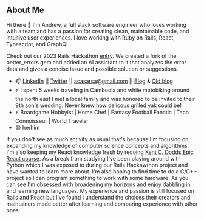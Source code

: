 <!--### Hi there 👋 -->
## About Me

Hi there 👋 I'm Andrew, a full stack software engineer who loves working with a team and has a passion for creating clean, maintainable code, and intuitive user experiences. I love working with Ruby on Rails, React, Typescript, and GraphQL.

Check out our 2023 Rails Hackathon [entry](https://be-ai-assist.dev/). We created a fork of the better_errors gem and added an AI assistant to it that analyzes the error data and gives a concise issue and possible solution or suggestions. 

<!-- I've had a rather non-traditional journey so far. It stated with a fascination with consumer culture and blossomed with the dawn of the internet age (showing my age here) and the notion with user psychology. Followed my passion for problem solving and people skills into law school and eventually became admitted to the NYS Bar.  /// Ever since I read Born to Buy I've been fascinated by consumer culture  it started with Law School during the Great Recession, I passed the bar and am admitted in NYS but I couldn't find my passion in the law. I always found myself working on the company's website  // and avid board game player. I'm a career changer with a background in law and website and small business consulting. -->


- 📫 [LinkedIn](https://www.linkedin.com/in/andrew-casarsa-67325a9/) || [Twitter](https://twitter.com/AndrewCasarsa) || [acasarsa@gmail.com](mailto:acasarsa@gmail.com) || [Blog](https://dev.to/acasarsa) & [Old blog](https://medium.com/@andrewjames_3104)
-  ⚡ I spent 5 weeks traveling in Cambodia and while motobiking around the north east I met a local family and was honored to be invited to their 9th son's wedding. Never knew how delicous grilled yak could be! 
- ⚡ Boardgame Hobbyist | Home Chef | Fantasy Football Fanatic | Taco Connoisseur | World Traveler
- 😄 he/him
 <!-- -
## My GitHub Stats 📊
<a href="https://github.com/anuraghazra/github-readme-stats">
  <img align="left" src="https://github-readme-stats.vercel.app/api?username=acasarsa&count_private=true&show_icons=true&theme=radical" />
</a>
<a href="https://github.com/anuraghazra/convoychat">
  <img align="center" src="https://github-readme-stats.vercel.app/api/top-langs/?username=acasarsa&count_private=true&hide=css" />
</a>
-->

If you don't see as much activity as usual that's because I'm focusing on expanding my knowledge of computer science concepts and algorithms. I'm also keeping my React knowledge fresh by redoing [Kent C. Dodds Epic React course](https://epicreact.dev/learn). As a break from studying I've been playing around with Python which I was exposed to during our Rails Hackawthon project and have wanted to learn more about. I'm also hoping to find time to do a C/C++ project so I can program something to work with some hardware. As you can see I'm obsessed with broadening my horizons and enjoy dabbling in and learning new languages. My experience and passion is still focused on Rails and React but I've found I understand the choices their creators and maintainers made better after learning and comparing experience with other ones. 


<!-- 
### Stats

![Github stats](https://github-readme-stats.vercel.app/api?username=acasarsa&show_icons=true&theme=radical)  
<!--
### Languages

  [![Top Langs](https://github-readme-stats.vercel.app/api/top-langs/?username=acasarsa&hide=css&layout=compact&langs_count=10)](https://github.com/acasarsa)  --> 

<!--START_SECTION:waka-->
<!--
```text
JavaScript   32 mins         ██████████████████▒░░░░░░   73.79 % 
Ruby         11 mins         ██████▒░░░░░░░░░░░░░░░░░░   25.37 % 
```
<!--END_SECTION:waka-->

<!--
**acasarsa/acasarsa** is a ✨ _special_ ✨ repository because its `README.md` (this file) appears on your GitHub profile.



<!--
Here are some ideas to get you started:
<!--
- 🔭 I’m currently working on ...
- 🌱 I’m currently learning ...
- 👯 I’m looking to collaborate on ...
- 🤔 I’m looking for help with ...
- 💬 Ask me about ...
- 📫 How to reach me: ...
- 😄 Pronouns: ...
- ⚡ Fun fact: ... -->

